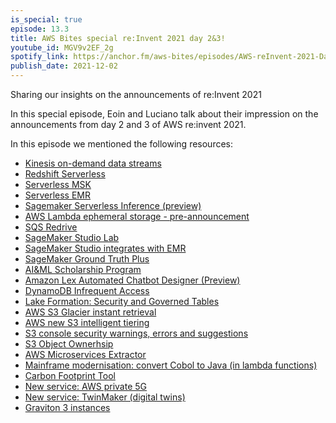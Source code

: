 ```yaml
---
is_special: true
episode: 13.3
title: AWS Bites special re:Invent 2021 day 2&3!
youtube_id: MGV9v2EF_2g
spotify_link: https://anchor.fm/aws-bites/episodes/AWS-reInvent-2021-Day-23-Special-e1b4vm9
publish_date: 2021-12-02
---
```



Sharing our insights on the announcements of re:Invent 2021

In this special episode, Eoin and Luciano talk about their impression on the announcements from day 2 and 3 of AWS re:invent 2021.
   
In this episode we mentioned the following resources:

  - [Kinesis on-demand data streams](https://aws.amazon.com/about-aws/whats-new/2021/11/amazon-kinesis-data-streams-on-demand/) 
  - [Redshift Serverless](https://aws.amazon.com/about-aws/whats-new/2021/11/amazon-redshift-serverless/)
  - [Serverless MSK](https://aws.amazon.com/about-aws/whats-new/2021/11/amazon-msk-serverless-public-preview/)
  - [Serverless EMR](https://aws.amazon.com/blogs/big-data/announcing-amazon-emr-serverless-preview-run-big-data-applications-without-managing-servers/)
  - [Sagemaker Serverless Inference (preview)](https://aws.amazon.com/about-aws/whats-new/2021/12/amazon-sagemaker-serverless-inference/) 
  - [AWS Lambda ephemeral storage - pre-announcement](https://twitter.com/julian_wood/status/1465842874457763840)
  - [SQS Redrive](https://aws.amazon.com/blogs/aws/enhanced-dlq-management-sqs/)
  - [SageMaker Studio Lab](https://aws.amazon.com/about-aws/whats-new/2021/12/amazon-sagemaker-studio-lab-no-configuration-ml-service/)
  - [SageMaker Studio integrates with EMR](https://aws.amazon.com/about-aws/whats-new/2021/12/amazon-sagemaker-studio-data-notebook-integration-emr/)
  - [SageMaker Ground Truth Plus](https://aws.amazon.com/about-aws/whats-new/2021/12/amazon-sagemaker-ground-truth-plus/)
  - [AI&ML Scholarship Program](https://aws.amazon.com/about-aws/whats-new/2021/12/aws-ai-ml-scholarship-program-intel-udacity-workforce/) 
  - [Amazon Lex Automated Chatbot Designer (Preview)](https://aws.amazon.com/about-aws/whats-new/2021/12/amazon-lex-automated-chatbox-designer/)
  - [DynamoDB Infrequent Access](https://aws.amazon.com/about-aws/whats-new/2021/12/amazon-dynamodb-standard-infrequent-access-table-class/)
  - [Lake Formation: Security and Governed Tables](https://aws.amazon.com/about-aws/whats-new/2021/11/amazon-athena-lake-formation-security-table-features/)
  - [AWS S3 Glacier instant retrieval](https://aws.amazon.com/about-aws/whats-new/2021/11/amazon-s3-glacier-instant-retrieval-storage-class/) 
  - [AWS new S3 intelligent tiering](https://aws.amazon.com/about-aws/whats-new/2021/11/amazon-cloudwatch-evidently-feature-experimentation-safer-launches/)
  - [S3 console security warnings, errors and suggestions](https://aws.amazon.com/about-aws/whats-new/2021/11/amazon-s3-console-warnings-errors-suggestions-iam-access-analyzer/)
  - [S3 Object Ownerhsip](https://aws.amazon.com/about-aws/whats-new/2021/11/amazon-s3-object-ownership-simplify-access-management-data-s3/)
  - [AWS Microservices Extractor](https://aws.amazon.com/microservice-extractor/)
  - [Mainframe modernisation: convert Cobol to Java (in lambda functions)](https://aws.amazon.com/about-aws/whats-new/2021/11/introducing-aws-mainframe-modernization/)
  - [Carbon Footprint Tool](https://www.aboutamazon.com/news/aws/aws-re-invent-2021-what-you-need-to-know)
  - [New service: AWS private 5G](https://aws.amazon.com/about-aws/whats-new/2021/11/preview-aws-private-5g/)
  - [New service: TwinMaker (digital twins)](https://aws.amazon.com/about-aws/whats-new/2021/11/aws-iot-twinmaker-build-digital-twins/)
  - [Graviton 3 instances](https://aws.amazon.com/about-aws/whats-new/2021/11/amazon-ec2-c7g-instances-aws-graviton3-processors/)